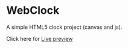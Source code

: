 # WebClock
A simple HTML5 clock project (canvas and js).

Click here for <a href="https://djlastnight.github.io/WebClock/" target="_blank">Live preview</a>
